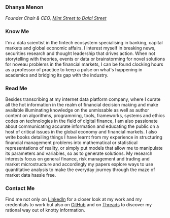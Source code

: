 ### Dhanya Menon
*Founder Chair & CEO, [Mint Street to Dalal Street](https://sites.google.com/view/mint-street-to-dalal-street)*
### Know Me
I'm a data scientist in the fintech ecosystem specialising in banking, capital markets and global economic affairs. I interest myself in breaking news, securities research and thought leadership that drives action. When not storytelling with theories, events or data or brainstorming for novel solutions for noveau problems in the financial markets, I can be found clocking hours as a professor of practice to keep a pulse on what's happening in academics and bridging its gap with the industry.
### Read Me
Besides transcribing at my internet data platform company, where I curate all the hot information in the realm of financial decision making and make available illuminating knowledge on the unmissable as well as author content on algorithms, programming, tools, frameworks, systems and ethics codes on technologies in the field of digital finance, I am also passionate about communicating accurate information and educating the public on a host of critical issues in the global economy and financial markets. I also write books detailing things I have learnt from my experience in structuring financial management problems into mathematical or statistical representations of reality, or simply put models that allow me to manipulate its parameters and variables, so as to generate solutions. My research interests focus on general finance, risk management and trading and market microstructure and accordingly my papers explore ways to use quantitative analysis to make the everyday journey through the maze of market data hassle free.
### Contact Me 
Find me not only on [LinkedIn](https://www.linkedin.com/in/madamdhanyamenon) for a closer look at my work and my credentials to work but also on [GitHub](https://www.github.com/susridhanyamenon) and on [Threads](https://www.threads.net/@srtadhanyamenon) to discover my rational way out of knotty information.
